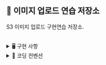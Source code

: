 ## 🌄 이미지 업로드 연습 저장소

S3 이미지 업로드 구현연습 저장소.

<br/>

<details>
<summary>🖥 구현 사항</summary>  <br/>

- S3에 간단한 이미지 업로드를 구현한다.
- 파일 용량은 최대 10MB로 제한한다.
  <br/><br/>

<br/>
</details>


<details>
<summary>📌 코딩 컨벤션</summary>

- 변수명은 문맥에 맞게 가장 보편적으로, 메서드명은 `무엇을 하는지를 명확히` 나타낸다.
- 필요에 따라 그림과 PPT, 학습내용을 첨부해 `알기 쉽게 작성`한다.

- 함수나 메소드의 들여쓰기를 가능하면 적게하도록 노력한다.<br/>
    - 한 메서드에는 가급적 `두 단계 이내`의 들여쓰기를 한다.
- 함수나 메소드는 한 번에 한 가지 일을 하고 가능하면 20줄이 넘지 않도록 구현한다.<br/>
- else 예약어를 지양한다.

</details>
